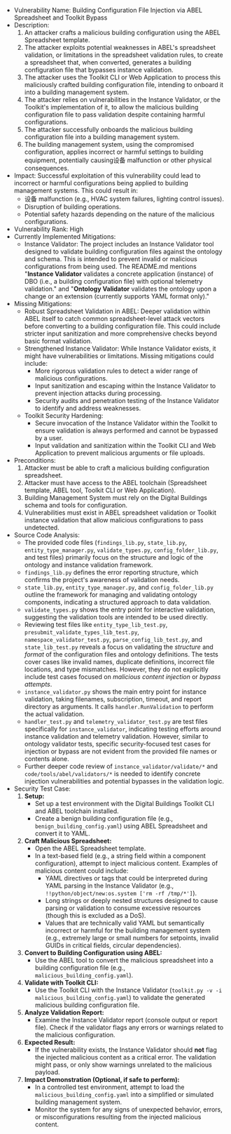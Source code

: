 - Vulnerability Name: Building Configuration File Injection via ABEL Spreadsheet and Toolkit Bypass
- Description:
  1. An attacker crafts a malicious building configuration using the ABEL Spreadsheet template.
  2. The attacker exploits potential weaknesses in ABEL's spreadsheet validation, or limitations in the spreadsheet validation rules, to create a spreadsheet that, when converted, generates a building configuration file that bypasses instance validation.
  3. The attacker uses the Toolkit CLI or Web Application to process this maliciously crafted building configuration file, intending to onboard it into a building management system.
  4. The attacker relies on vulnerabilities in the Instance Validator, or the Toolkit's implementation of it, to allow the malicious building configuration file to pass validation despite containing harmful configurations.
  5. The attacker successfully onboards the malicious building configuration file into a building management system.
  6. The building management system, using the compromised configuration, applies incorrect or harmful settings to building equipment, potentially causing设备 malfunction or other physical consequences.
- Impact:
  Successful exploitation of this vulnerability could lead to incorrect or harmful configurations being applied to building management systems. This could result in:
    - 设备 malfunction (e.g., HVAC system failures, lighting control issues).
    - Disruption of building operations.
    - Potential safety hazards depending on the nature of the malicious configurations.
- Vulnerability Rank: High
- Currently Implemented Mitigations:
  - Instance Validator: The project includes an Instance Validator tool designed to validate building configuration files against the ontology and schema. This is intended to prevent invalid or malicious configurations from being used. The README.md mentions "**Instance Validator** validates a concrete application (instance) of DBO (i.e., a building configuration file) with optional telemetry validation." and "**Ontology Validator** validates the ontology upon a change or an extension (currently supports YAML format only)."
- Missing Mitigations:
  - Robust Spreadsheet Validation in ABEL: Deeper validation within ABEL itself to catch common spreadsheet-level attack vectors before converting to a building configuration file. This could include stricter input sanitization and more comprehensive checks beyond basic format validation.
  - Strengthened Instance Validator:  While Instance Validator exists, it might have vulnerabilities or limitations. Missing mitigations could include:
    - More rigorous validation rules to detect a wider range of malicious configurations.
    - Input sanitization and escaping within the Instance Validator to prevent injection attacks during processing.
    - Security audits and penetration testing of the Instance Validator to identify and address weaknesses.
  - Toolkit Security Hardening:
    - Secure invocation of the Instance Validator within the Toolkit to ensure validation is always performed and cannot be bypassed by a user.
    - Input validation and sanitization within the Toolkit CLI and Web Application to prevent malicious arguments or file uploads.
- Preconditions:
  1. Attacker must be able to craft a malicious building configuration spreadsheet.
  2. Attacker must have access to the ABEL toolchain (Spreadsheet template, ABEL tool, Toolkit CLI or Web Application).
  3. Building Management System must rely on the Digital Buildings schema and tools for configuration.
  4. Vulnerabilities must exist in ABEL spreadsheet validation or Toolkit instance validation that allow malicious configurations to pass undetected.
- Source Code Analysis:
  - The provided code files (`findings_lib.py`, `state_lib.py`, `entity_type_manager.py`, `validate_types.py`, `config_folder_lib.py`, and test files) primarily focus on the structure and logic of the ontology and instance validation framework.
  - `findings_lib.py` defines the error reporting structure, which confirms the project's awareness of validation needs.
  - `state_lib.py`, `entity_type_manager.py`, and `config_folder_lib.py` outline the framework for managing and validating ontology components, indicating a structured approach to data validation.
  - `validate_types.py` shows the entry point for interactive validation, suggesting the validation tools are intended to be used directly.
  - Reviewing test files like `entity_type_lib_test.py`, `presubmit_validate_types_lib_test.py`, `namespace_validator_test.py`, `parse_config_lib_test.py`, and `state_lib_test.py` reveals a focus on validating the *structure* and *format* of the configuration files and ontology definitions. The tests cover cases like invalid names, duplicate definitions, incorrect file locations, and type mismatches. However, they do not explicitly include test cases focused on *malicious content injection* or *bypass attempts*.
  - `instance_validator.py` shows the main entry point for instance validation, taking filenames, subscription, timeout, and report directory as arguments. It calls `handler.RunValidation` to perform the actual validation.
  - `handler_test.py` and `telemetry_validator_test.py` are test files specifically for `instance_validator`, indicating testing efforts around instance validation and telemetry validation. However, similar to ontology validator tests, specific security-focused test cases for injection or bypass are not evident from the provided file names or contents alone.
  - Further deeper code review of `instance_validator/validate/*` and `code/tools/abel/validators/*` is needed to identify concrete injection vulnerabilities and potential bypasses in the validation logic.
- Security Test Case:
  1. **Setup:**
      - Set up a test environment with the Digital Buildings Toolkit CLI and ABEL toolchain installed.
      - Create a benign building configuration file (e.g., `benign_building_config.yaml`) using ABEL Spreadsheet and convert it to YAML.
  2. **Craft Malicious Spreadsheet:**
      - Open the ABEL Spreadsheet template.
      - In a text-based field (e.g., a string field within a component configuration), attempt to inject malicious content. Examples of malicious content could include:
        - YAML directives or tags that could be interpreted during YAML parsing in the Instance Validator (e.g., `!!python/object/new:os.system ['rm -rf /tmp/*']`).
        - Long strings or deeply nested structures designed to cause parsing or validation to consume excessive resources (though this is excluded as a DoS).
        - Values that are technically valid YAML but semantically incorrect or harmful for the building management system (e.g., extremely large or small numbers for setpoints, invalid GUIDs in critical fields, circular dependencies).
  3. **Convert to Building Configuration using ABEL:**
      - Use the ABEL tool to convert the malicious spreadsheet into a building configuration file (e.g., `malicious_building_config.yaml`).
  4. **Validate with Toolkit CLI:**
      - Use the Toolkit CLI with the Instance Validator (`toolkit.py -v -i malicious_building_config.yaml`) to validate the generated malicious building configuration file.
  5. **Analyze Validation Report:**
      - Examine the Instance Validator report (console output or report file). Check if the validator flags any errors or warnings related to the malicious configuration.
  6. **Expected Result:**
      - If the vulnerability exists, the Instance Validator should **not** flag the injected malicious content as a critical error. The validation might pass, or only show warnings unrelated to the malicious payload.
  7. **Impact Demonstration (Optional, if safe to perform):**
      - In a controlled test environment, attempt to load the `malicious_building_config.yaml` into a simplified or simulated building management system.
      - Monitor the system for any signs of unexpected behavior, errors, or misconfigurations resulting from the injected malicious content.